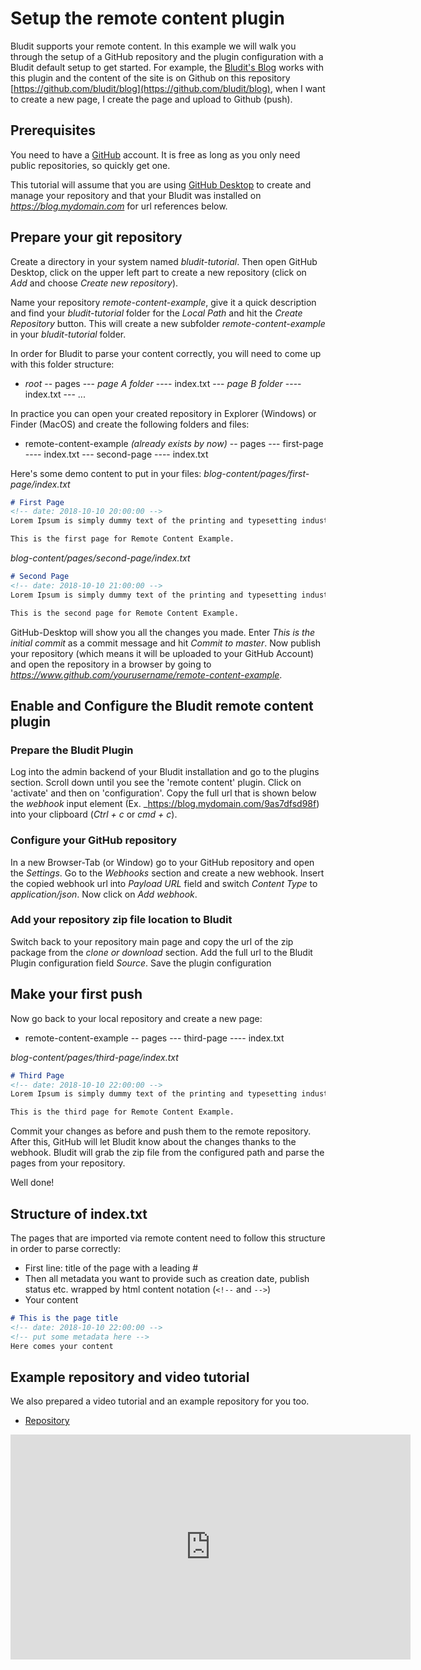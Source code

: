 # Setup the remote content plugin

Bludit supports your remote content. In this example we will walk you through the setup of a GitHub repository and the plugin configuration with a Bludit default setup to get started.
For example, the [Bludit's Blog](https://blog.bludit.com) works with this plugin and the content of the site is on Github on this repository [https://github.com/bludit/blog](https://github.com/bludit/blog), when I want to create a new page, I create the page and upload to Github (push).

## Prerequisites

You need to have a [GitHub](https://www.github.com) account. It is free as long as you only need public repositories, so quickly get one.

This tutorial will assume that you are using [GitHub Desktop](https://desktop.github.com/) to create and manage your repository and that your Bludit was installed on _https://blog.mydomain.com_ for url references below.

## Prepare your git repository

Create a directory in your system named _bludit-tutorial_. Then open GitHub Desktop, click on the upper left part to create a new repository (click on _Add_ and choose _Create new repository_).

Name your repository _remote-content-example_, give it a quick description and find your _bludit-tutorial_ folder for the _Local Path_ and hit the _Create Repository_ button. This will create a new subfolder _remote-content-example_ in your _bludit-tutorial_ folder.
 
In order for Bludit to parse your content correctly, you will need to come up with this folder structure:
- _root_
-- pages
--- _page A folder_
---- index.txt
--- _page B folder_
---- index.txt
--- ...

In practice you can open your created repository in Explorer (Windows) or Finder (MacOS) and create the following folders and files:
- remote-content-example _(already exists by now)_
-- pages
--- first-page
---- index.txt
--- second-page
---- index.txt

Here's some demo content to put in your files:
_blog-content/pages/first-page/index.txt_
```markdown
# First Page
<!-- date: 2018-10-10 20:00:00 -->
Lorem Ipsum is simply dummy text of the printing and typesetting industry. Lorem Ipsum has been the industry's standard dummy text ever since the 1500s, when an unknown printer took a galley of type and scrambled it to make a type specimen book. It has survived not only five centuries, but also the leap into electronic typesetting, remaining essentially unchanged. It was popularised in the 1960s with the release of Letraset sheets containing Lorem Ipsum passages.

This is the first page for Remote Content Example.
```

_blog-content/pages/second-page/index.txt_
```markdown
# Second Page
<!-- date: 2018-10-10 21:00:00 -->
Lorem Ipsum is simply dummy text of the printing and typesetting industry. Lorem Ipsum has been the industry's standard dummy text ever since the 1500s, when an unknown printer took a galley of type and scrambled it to make a type specimen book. It has survived not only five centuries, but also the leap into electronic typesetting, remaining essentially unchanged. It was popularised in the 1960s with the release of Letraset sheets containing Lorem Ipsum passages.

This is the second page for Remote Content Example.
```

GitHub-Desktop will show you all the changes you made. Enter _This is the initial commit_ as a commit message and hit _Commit to master_. Now publish your repository (which means it will be uploaded to your GitHub Account) and open the repository in a browser by going to _https://www.github.com/yourusername/remote-content-example_.

## Enable and Configure the Bludit remote content plugin

### Prepare the Bludit Plugin
Log into the admin backend of your Bludit installation and go to the plugins section. Scroll down until you see the 'remote content' plugin. Click on 'activate' and then on 'configuration'. Copy the full url that is shown below the _webhook_ input element (Ex. _https://blog.mydomain.com/9as7dfsd98f) into your clipboard (_Ctrl + c_ or _cmd + c_).

### Configure your GitHub repository
In a new Browser-Tab (or Window) go to your GitHub repository and open the _Settings_. Go to the _Webhooks_ section and create a new webhook. Insert the copied webhook url into _Payload URL_ field and switch _Content Type_ to _application/json_. Now click on _Add webhook_.

### Add your repository zip file location to Bludit
Switch back to your repository main page and copy the url of the zip package from the _clone or download_ section. Add the full url to the Bludit Plugin configuration field _Source_. Save the plugin configuration

## Make your first push
Now go back to your local repository and create a new page:

- remote-content-example
-- pages
--- third-page
---- index.txt

_blog-content/pages/third-page/index.txt_
```markdown
# Third Page
<!-- date: 2018-10-10 22:00:00 -->
Lorem Ipsum is simply dummy text of the printing and typesetting industry. Lorem Ipsum has been the industry's standard dummy text ever since the 1500s, when an unknown printer took a galley of type and scrambled it to make a type specimen book. It has survived not only five centuries, but also the leap into electronic typesetting, remaining essentially unchanged. It was popularised in the 1960s with the release of Letraset sheets containing Lorem Ipsum passages.

This is the third page for Remote Content Example.
```


Commit your changes as before and push them to the remote repository. After this, GitHub will let Bludit know about the changes thanks to the webhook. Bludit will grab the zip file from the configured path and parse the pages from your repository.

Well done!

## Structure of index.txt
The pages that are imported via remote content need to follow this structure in order to parse correctly:

- First line: title of the page with a leading #
- Then all metadata you want to provide such as creation date, publish status etc. wrapped by html content notation (`<!--` and `-->`)
- Your content

```markdown
# This is the page title
<!-- date: 2018-10-10 22:00:00 -->
<!-- put some metadata here -->
Here comes your content
```

## Example repository and video tutorial
We also prepared a video tutorial and an example repository for you too.
- [Repository](https://github.com/bludit/remote-content-example)

<div class="video-embed">
	<iframe width="640" height="360" src="https://www.youtube.com/embed/Kzh_Wl2ZovQ?rel=0&amp;showinfo=0" frameborder="0" gesture="media" allowfullscreen></iframe>
</div>